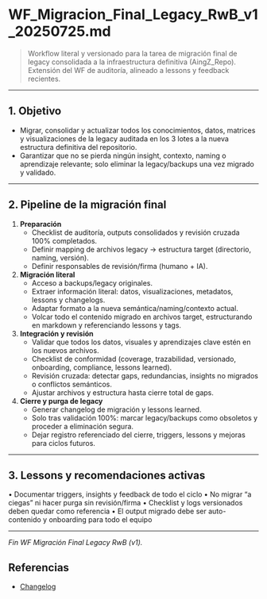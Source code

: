 # WF_Migracion_Final_Legacy_RwB_v1_20250725.md

> Workflow literal y versionado para la tarea de migración final de legacy consolidada a la infraestructura definitiva (AingZ_Repo). Extensión del WF de auditoría, alineado a lessons y feedback recientes.

---

## 1. Objetivo
- Migrar, consolidar y actualizar todos los conocimientos, datos, matrices y visualizaciones de la legacy auditada en los 3 lotes a la nueva estructura definitiva del repositorio.
- Garantizar que no se pierda ningún insight, contexto, naming o aprendizaje relevante; solo eliminar la legacy/backups una vez migrado y validado.

---

## 2. Pipeline de la migración final

1. **Preparación**
   - Checklist de auditoría, outputs consolidados y revisión cruzada 100% completados.
   - Definir mapping de archivos legacy → estructura target (directorio, naming, versión).
   - Definir responsables de revisión/firma (humano + IA).
2. **Migración literal**
   - Acceso a backups/legacy originales.
   - Extraer información literal: datos, visualizaciones, metadatos, lessons y changelogs.
   - Adaptar formato a la nueva semántica/naming/contexto actual.
   - Volcar todo el contenido migrado en archivos target, estructurando en markdown y referenciando lessons y tags.
3. **Integración y revisión**
   - Validar que todos los datos, visuales y aprendizajes clave estén en los nuevos archivos.
   - Checklist de conformidad (coverage, trazabilidad, versionado, onboarding, compliance, lessons learned).
   - Revisión cruzada: detectar gaps, redundancias, insights no migrados o conflictos semánticos.
   - Ajustar archivos y estructura hasta cierre total de gaps.
4. **Cierre y purga de legacy**
   - Generar changelog de migración y lessons learned.
   - Solo tras validación 100%: marcar legacy/backups como obsoletos y proceder a eliminación segura.
   - Dejar registro referenciado del cierre, triggers, lessons y mejoras para ciclos futuros.

---

## 3. Lessons y recomendaciones activas
• Documentar triggers, insights y feedback de todo el ciclo
• No migrar “a ciegas” ni hacer purga sin revisión/firma
• Checklist y logs versionados deben quedar como referencia
• El output migrado debe ser auto-contenido y onboarding para todo el equipo

---

*Fin WF Migración Final Legacy RwB (v1).*


## Referencias
- [Changelog](../Learn/chglog/rw_b_chglog_v_2_20250724.md)
